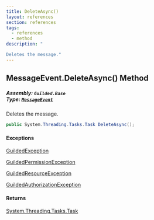 ```yaml
---
title: DeleteAsync()
layout: references
section: references
tags:
  - references
  - method
description: "

Deletes the message."
---
```


## MessageEvent.DeleteAsync() Method
##### **Assembly:** `Guilded.Base`<br/>**Type:** [`MessageEvent`](MessageEvent 'Guilded.Base.Events.MessageEvent')

Deletes the message.

```csharp
public System.Threading.Tasks.Task DeleteAsync();
```

#### Exceptions

[GuildedException](GuildedException 'Guilded.Base.GuildedException')

[GuildedPermissionException](GuildedPermissionException 'Guilded.Base.GuildedPermissionException')

[GuildedResourceException](GuildedResourceException 'Guilded.Base.GuildedResourceException')

[GuildedAuthorizationException](GuildedAuthorizationException 'Guilded.Base.GuildedAuthorizationException')

#### Returns
[System.Threading.Tasks.Task](https://docs.microsoft.com/en-us/dotnet/api/System.Threading.Tasks.Task 'System.Threading.Tasks.Task')